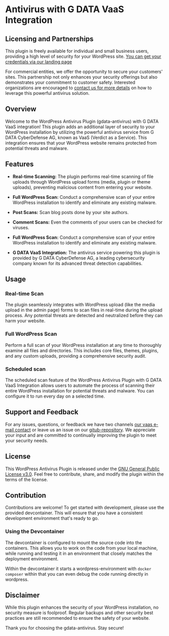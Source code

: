 # Antivirus with G DATA VaaS Integration

## Licensing and Partnerships

This plugin is freely available for individual and small business users, providing a high level of security for your WordPress site. [You can get your credentials via our landing page](https://www.gdata.de/vaas-files/vaas-technical-onboarding.html)

For commercial entities, we offer the opportunity to secure your customers' sites. This partnership not only enhances your security offerings but also demonstrates your commitment to customer safety. Interested organizations are encouraged to [contact us for more details](mailto:oem@gdata.de) on how to leverage this powerful antivirus solution.

## Overview

Welcome to the WordPress Antivirus Plugin (gdata-antivirus) with G DATA VaaS integration! This plugin adds an additional layer of security to your WordPress installation by utilizing the powerful antivirus service from G DATA CyberDefense AG, known as VaaS (Verdict as a Service). This integration ensures that your WordPress website remains protected from potential threats and malware.

## Features

- **Real-time Scanning:** The plugin performs real-time scanning of file uploads through WordPress upload forms (media, plugin or theme uploads), preventing malicious content from entering your website.
  
- **Full WordPress Scan:** Conduct a comprehensive scan of your entire WordPress installation to identify and eliminate any existing malware.

- **Post Scans:** Scan blog posts done by your site authors.

- **Comment Scans:** Even the comments of your users can be checked for viruses.

- **Full WordPress Scan:** Conduct a comprehensive scan of your entire WordPress installation to identify and eliminate any existing malware.


- **G DATA VaaS Integration:** The antivirus service powering this plugin is provided by G DATA CyberDefense AG, a leading cybersecurity company known for its advanced threat detection capabilities.

## Usage

### Real-time Scan

The plugin seamlessly integrates with WordPress upload (like the media upload in the admin page) forms to scan files in real-time during the upload process. Any potential threats are detected and neutralized before they can harm your website.

### Full WordPress Scan

Perform a full scan of your WordPress installation at any time to thoroughly examine all files and directories. This includes core files, themes, plugins, and any custom uploads, providing a comprehensive security audit.

### Scheduled scan

The scheduled scan feature of the WordPress Antivirus Plugin with G DATA VaaS Integration allows users to automate the process of scanning their entire WordPress installation for potential threats and malware. You can configure it to run every day on a selected time.

## Support and Feedback

For any issues, questions, or feedback we have two channels [our vaas e-mail contact](oem@gdata.de) or leave us an issue on our [gitub-repository](https://github.com/GDATASoftwareAG/gdata-antivirus/issues). We appreciate your input and are committed to continually improving the plugin to meet your security needs.

## License

This WordPress Antivirus Plugin is released under the [GNU General Public License v3.0](https://github.com/GDATASoftwareAG/gdata-antivirus/blob/main/LICENSE). Feel free to contribute, share, and modify the plugin within the terms of the license.

## Contribution

Contributions are welcome! To get started with development, please use the provided devcontainer. This will ensure that you have a consistent development environment that's ready to go.

### Using the Devcontainer

The devcontainer is configured to mount the source code into the containers. This allows you to work on the code from your local machine, while running and testing it in an environment that closely matches the deployment environment.

Within the devcontainer it starts a wordpress-environment with `docker composer` within that you can even debug the code running directly in wordpress. 

## Disclaimer

While this plugin enhances the security of your WordPress installation, no security measure is foolproof. Regular backups and other security best practices are still recommended to ensure the safety of your website.

Thank you for choosing the gdata-antivirus. Stay secure!